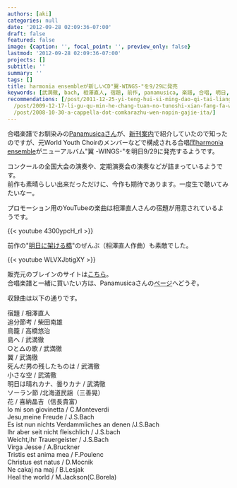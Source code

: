 ```yaml
---
authors: [aki]
categories: null
date: '2012-09-28 02:09:36-07:00'
draft: false
featured: false
image: {caption: '', focal_point: '', preview_only: false}
lastmod: '2012-09-28 02:09:36-07:00'
projects: []
subtitle: ''
summary: ''
tags: []
title: harmonia ensembleが新しいCD"翼-WINGS-"を9/29に発売
keywords: [武満徹, bach, 相澤直人, 宿題, 前作, panamusica, 楽譜, 合唱, 明日, 演奏]
recommendations: [/post/2011-12-25-yi-teng-hui-si-ming-dao-qi-tai-liang-shi-noxuan-nda-xue-sheng-he-chang-notameno-sutiyudentosongubutuku-gare-i/,
  /post/2009-12-17-li-gu-qu-min-he-chang-tuan-no-tunoshi-xian-fang-fa-wang-xiang-number-tlros-wotong-zitesi-tutakoto/,
  /post/2008-10-30-a-cappella-dot-comkarazhu-wen-nopin-gajie-ita/]
---
```


合唱楽譜でお馴染みの[Panamusicaさん](http://www.panamusica.co.jp/ja/)が、[新刊案内](http://www.panamusica.co.jp/ja/new/index.html)で紹介していたので知ったのですが、元World Youth Choirのメンバーなどで構成される合唱団[harmonia ensemble](http://www.harmonia-ensemble.com/)がニューアルバム"翼 -WINGS-"を明日9/29に発売するようです。

コンクールの全国大会の演奏や、定期演奏会の演奏などが詰まっているようです。  
前作も素晴らしい出来だっただけに、今作も期待であります。一度生で聴いてみたいなー。

プロモーション用のYouTubeの楽曲は相澤直人さんの宿題が用意されているようです。

{{< youtube 4300ypcH_rI >}}

前作の"[明日に架ける橋](http://www.brain-shop.net/shop/g/gOSBR-28003/)"のぜんぶ（相澤直人作曲）も素敵でした。

{{< youtube WLVXJbtigXY >}}

販売元のブレインのサイトは[こちら](http://www.brain-shop.net/shop/g/gOSBR-29010/)。  
合唱楽譜と一緒に買いたい方は、Panamusicaさんの[ページ](http://www.panamusica.co.jp/ja/product/14332/)へどうぞ。

収録曲は以下の通りです。

宿題 / 相澤直人  
追分節考 / 柴田南雄  
鳥籠 / 高橋悠治  
島へ / 武満徹  
○と△の歌 / 武満徹  
翼 / 武満徹  
死んだ男の残したものは / 武満徹  
小さな空 / 武満徹  
明日は晴れカナ、曇りカナ / 武満徹  
ソーラン節 /北海道民謡（三善晃）  
花 / 喜納晶吉（信長貴富）  
Io mi son giovinetta / C.Monteverdi  
Jesu,meine Freude / J.S.Bach  
Es ist nun nichts Verdammliches an denen /J.S.Bach  
Ihr aber seit nicht fleischlich / J.S.bach  
Weicht,ihr Trauergeister / J.S.Bach  
Virga Jesse / A.Bruckner  
Tristis est anima mea / F.Poulenc  
Christus est natus / D.Mocnik  
Ne cakaj na maj / B.Lesjak  
Heal the world / M.Jackson(C.Borela)